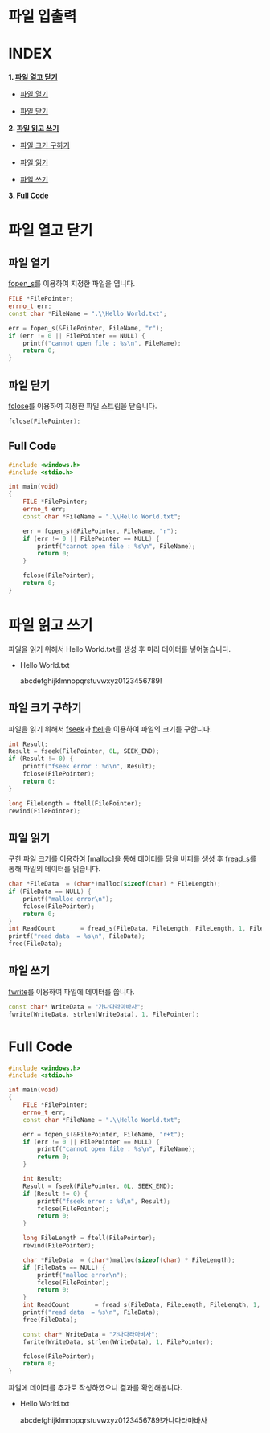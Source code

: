 # 파일 입출력

# **INDEX**

**1. [파일 열고 닫기](#파일-열고-닫기)**

 - [파일 열기](#파일-열기)

 - [파일 닫기](#파일-닫기)

**2. [파일 읽고 쓰기](#파일-읽고-쓰기)**

 - [파일 크기 구하기](#파일-크기-구하기)

 - [파일 읽기](#파일-읽기)

 - [파일 쓰기](#파일-쓰기)

**3. [Full Code](#Full-Code)**


# **파일 열고 닫기**

## **파일 열기**

[fopen_s](https://github.com/2jinu/clang/tree/main/%ED%95%A8%EC%88%98/fopen_s)를 이용하여 지정한 파일을 엽니다.

```c++
FILE *FilePointer;
errno_t err;
const char *FileName = ".\\Hello World.txt";

err = fopen_s(&FilePointer, FileName, "r");
if (err != 0 || FilePointer == NULL) {
    printf("cannot open file : %s\n", FileName);
    return 0;
}
```

## **파일 닫기**

[fclose](https://github.com/2jinu/clang/tree/main/%ED%95%A8%EC%88%98/fclose)를 이용하여 지정한 파일 스트림을 닫습니다.

```c++
fclose(FilePointer);
```

## **Full Code**

```c++
#include <windows.h>
#include <stdio.h>

int main(void)
{
    FILE *FilePointer;
    errno_t err;
    const char *FileName = ".\\Hello World.txt";

    err = fopen_s(&FilePointer, FileName, "r");
    if (err != 0 || FilePointer == NULL) {
        printf("cannot open file : %s\n", FileName);
        return 0;
    }

    fclose(FilePointer);
	return 0;
}
```


# **파일 읽고 쓰기**

파일을 읽기 위해서 Hello World.txt를 생성 후 미리 데이터를 넣어놓습니다.

* Hello World.txt

    abcdefghijklmnopqrstuvwxyz0123456789!

## **파일 크기 구하기**

파일을 읽기 위해서 [fseek](https://github.com/2jinu/clang/tree/main/%ED%95%A8%EC%88%98/fseek)과 [ftell](https://github.com/2jinu/clang/tree/main/%ED%95%A8%EC%88%98/ftell)을 이용하여 파일의 크기를 구합니다.

```c++
int Result;
Result = fseek(FilePointer, 0L, SEEK_END);
if (Result != 0) {
    printf("fseek error : %d\n", Result);
    fclose(FilePointer);
    return 0;
}

long FileLength = ftell(FilePointer);
rewind(FilePointer);
```

## **파일 읽기**

구한 파일 크기를 이용하여 [malloc]을 통해 데이터를 담을 버퍼를 생성 후 [fread_s](https://github.com/2jinu/clang/tree/main/%ED%95%A8%EC%88%98/fread_s)를 통해 파일의 데이터를 읽습니다.

```c++
char *FileData  = (char*)malloc(sizeof(char) * FileLength);
if (FileData == NULL) {
    printf("malloc error\n");
    fclose(FilePointer);
    return 0;
}
int ReadCount       = fread_s(FileData, FileLength, FileLength, 1, FilePointer);
printf("read data  = %s\n", FileData);
free(FileData);
```

## **파일 쓰기**

[fwrite](https://github.com/2jinu/clang/tree/main/%ED%95%A8%EC%88%98/fwrite)를 이용하여 파일에 데이터를 씁니다.

```c++
const char* WriteData = "가나다라마바사";
fwrite(WriteData, strlen(WriteData), 1, FilePointer);
```

# **Full Code**

```c++
#include <windows.h>
#include <stdio.h>

int main(void)
{
    FILE *FilePointer;
    errno_t err;
    const char *FileName = ".\\Hello World.txt";

    err = fopen_s(&FilePointer, FileName, "r+t");
    if (err != 0 || FilePointer == NULL) {
        printf("cannot open file : %s\n", FileName);
        return 0;
    }

    int Result;
    Result = fseek(FilePointer, 0L, SEEK_END);
    if (Result != 0) {
        printf("fseek error : %d\n", Result);
        fclose(FilePointer);
        return 0;
    }

    long FileLength = ftell(FilePointer);
    rewind(FilePointer);

    char *FileData  = (char*)malloc(sizeof(char) * FileLength);
    if (FileData == NULL) {
        printf("malloc error\n");
        fclose(FilePointer);
        return 0;
    }
    int ReadCount       = fread_s(FileData, FileLength, FileLength, 1, FilePointer);
    printf("read data  = %s\n", FileData);
    free(FileData);

    const char* WriteData = "가나다라마바사";
    fwrite(WriteData, strlen(WriteData), 1, FilePointer);

    fclose(FilePointer);
	return 0;
}
```

파일에 데이터를 추가로 작성하였으니 결과를 확인해봅니다.

* Hello World.txt

    abcdefghijklmnopqrstuvwxyz0123456789!가나다라마바사
